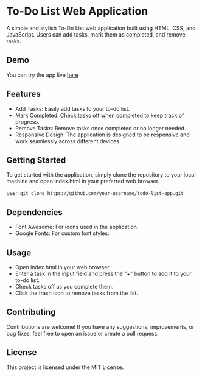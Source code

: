 # To-Do List Web Application

A simple and stylish To-Do List web application built using HTML, CSS, and JavaScript. Users can add tasks, mark them as completed, and remove tasks.

## Demo 

You can try the app live [here](https://to-do-list-app-six-ashy.vercel.app/)
## Features

- Add Tasks: Easily add tasks to your to-do list.
- Mark Completed: Check tasks off when completed to keep track of progress.
- Remove Tasks: Remove tasks once completed or no longer needed.
- Responsive Design: The application is designed to be responsive and work seamlessly across different devices.

## Getting Started

To get started with the application, simply clone the repository to your local machine and open index.html in your preferred web browser.

bash
`git clone https://github.com/your-username/todo-list-app.git`

## Dependencies

- Font Awesome: For icons used in the application.
- Google Fonts: For custom font styles.

## Usage

- Open index.html in your web browser.
- Enter a task in the input field and press the "+" button to add it to your to-do list.
- Check tasks off as you complete them.
- Click the trash icon to remove tasks from the list.

## Contributing

Contributions are welcome! If you have any suggestions, improvements, or bug fixes, feel free to open an issue or create a pull request.

## License

This project is licensed under the MIT License.
